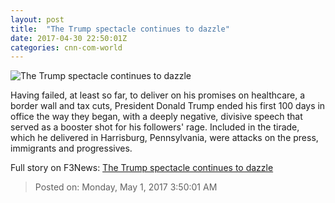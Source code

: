 ```yaml
---
layout: post
title:  "The Trump spectacle continues to dazzle"
date: 2017-04-30 22:50:01Z
categories: cnn-com-world
---
```


![The Trump spectacle continues to dazzle](http://i2.cdn.cnn.com/cnnnext/dam/assets/170430145803-trump-speech-super-tease.jpg)

Having failed, at least so far, to deliver on his promises on healthcare, a border wall and tax cuts, President Donald Trump ended his first 100 days in office the way they began, with a deeply negative, divisive speech that served as a booster shot for his followers' rage. Included in the tirade, which he delivered in Harrisburg, Pennsylvania, were attacks on the press, immigrants and progressives.


Full story on F3News: [The Trump spectacle continues to dazzle](http://www.f3nws.com/n/AFcyWJ)

> Posted on: Monday, May 1, 2017 3:50:01 AM
